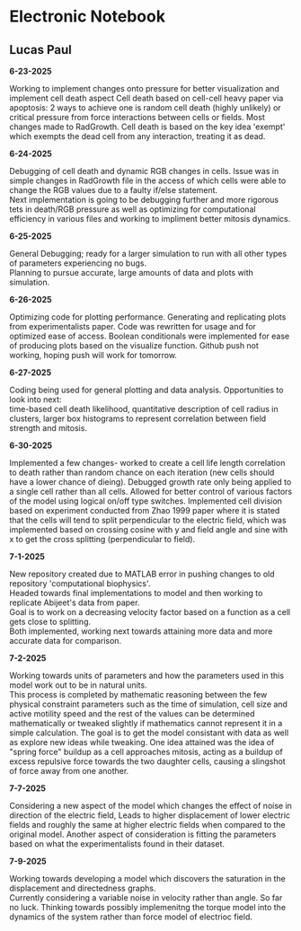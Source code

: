 # Electronic Notebook  
## Lucas Paul  

**6-23-2025**  

Working to implement changes onto pressure for better visualization 
and implement cell death aspect
Cell death based on cell-cell heavy paper via apoptosis: 2 ways to achieve
one is random cell death (highly unlikely) or critical pressure from force 
interactions between cells or fields. 
Most changes made to RadGrowth. Cell death is based on the key idea 'exempt' 
which exempts the dead cell from any interaction, treating it as dead.

**6-24-2025**  

Debugging of cell death and dynamic RGB changes in cells. Issue was in
simple changes in RadGrowth file in the access of which cells were able to change the
RGB values due to a faulty if/else statement.  
Next implementation is going to be debugging further and more rigorous tets in death/RGB pressure
as well as optimizing for computational efficiency in various files and
working to impliment better mitosis dynamics. 

**6-25-2025**

General Debugging; ready for a larger simulation to run with all other types of parameters experiencing no bugs.  
Planning to pursue accurate, large amounts of data and plots with simulation.

**6-26-2025**

Optimizing code for plotting performance. Generating and replicating plots from experimentalists
paper. Code was rewritten for usage and for optimized ease of access. Boolean conditionals were implemented
for ease of producing plots based on the visualize function. Github push not working, hoping
push will work for tomorrow. 

**6-27-2025**

Coding being used for general plotting and data analysis. Opportunities to look into next:  
time-based cell death likelihood, quantitative description of cell radius in clusters, larger box 
histograms to represent correlation between field strength and mitosis.  

 
**6-30-2025**

Implemented a few changes- worked to create a cell life length correlation to death rather than
random chance on each iteration (new cells should have a lower chance of dieing). Debugged growth
rate only being applied to a single cell rather than all cells. Allowed for better control of various 
factors of the model using logical on/off type switches. Implemented cell division based on experiment
conducted from Zhao 1999 paper where it is stated that the cells will tend to split perpendicular to the electric field, which
was implemented based on crossing cosine with y and field angle and sine with x to get the cross
splitting (perpendicular to field). 

**7-1-2025**

New repository created due to MATLAB error in pushing changes to old repository 'computational biophysics'.  
Headed towards final implementations to model and then working to replicate Abijeet's data from paper.  
Goal is to work on a decreasing velocity factor based on a function as a cell gets close to splitting.  
Both implemented, working next towards attaining more data and more accurate data for comparison.


**7-2-2025**

Working towards units of parameters and how the parameters used in this model work out to be in natural units.  
This process is completed by mathematic reasoning between the few physical constraint parameters such
as the time of simulation, cell size and active motility speed and the rest of the values can be 
determined mathematically or tweaked slightly if mathematics cannot represent it in a simple calculation.
The goal is to get the model consistant with data as well as explore new ideas while tweaking.
One idea attained was the idea of "spring force" buildup as a cell approaches mitosis, acting as a buildup of
excess repulsive force towards the two daughter cells, causing a slingshot of force away from one another.

**7-7-2025**

Considering a new aspect of the model which changes the effect of noise in direction of the electric field,
Leads to higher displacement of lower electric fields and roughly the same at higher electric fields when 
compared to the original model. Another aspect of consideration is fitting the parameters based on what
the experimentalists found in their dataset.

**7-9-2025**

Working towards developing a model which discovers the saturation in the displacement and directedness graphs.  
Currently considering a variable noise in velocity rather than angle. So far no luck. Thinking towards possibly
 implemenitng the torque model into the dynamics of the system rather than force model of electrioc field.